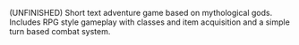 (UNFINISHED) Short text adventure game based on mythological gods. Includes RPG style gameplay with classes and item acquisition and a simple turn based combat system.
